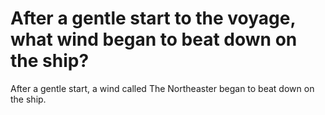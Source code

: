 # After a gentle start to the voyage, what wind began to beat down on the ship?

After a gentle start, a wind called The Northeaster began to beat down on the ship.
